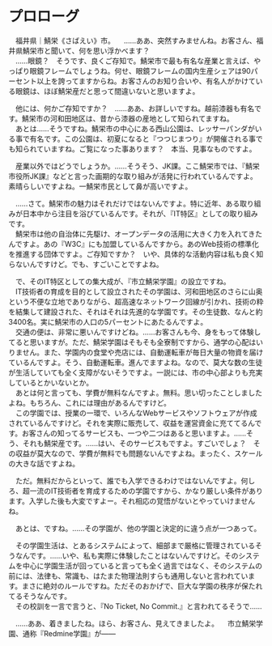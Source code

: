 # プロローグ

　福井県｜鯖栄《さばえい》市。
　……ああ、突然すみませんね。お客さん、福井県鯖栄市と聞いて、何を思い浮かべます？  
　……眼鏡？　そうです、良くご存知で。鯖栄市で最も有名な産業と言えば、やっぱり眼鏡フレームでしょうね。何せ、眼鏡フレームの国内生産シェアは90パーセント以上を誇ってますからね。お客さんのお知り合いや、有名人がかけている眼鏡は、ほぼ鯖栄産だと思って間違いないと思いますよ。

　他には、何かご存知ですか？　……ああ、お詳しいですね。越前漆器も有名です。鯖栄市の河和田地区は、昔から漆器の産地として知られてますね。  
　あとは……そうですね。鯖栄市の中心にある西山公園は、レッサーパンダがいる事で有名です。この公園は、初夏になると『つつじまつり』が開催される事でも知られていますね。ご覧になった事あります？　本当、見事なものですよ。

　産業以外ではどうでしょうか。……そうそう、JK課。ここ鯖栄市では、『鯖栄市役所JK課』などと言った画期的な取り組みが活発に行われているんですよ。素晴らしいですよね。一鯖栄市民として鼻が高いですよ。

　……さて。鯖栄市の魅力はそれだけではないんですよ。特に近年、ある取り組みが日本中から注目を浴びているんです。それが、『IT特区』としての取り組みです。  
　鯖栄市は他の自治体に先駆け、オープンデータの活用に大きく力を入れてきたんですよ。あの『W3C』にも加盟しているんですから。あのWeb技術の標準化を推進する団体ですよ。ご存知ですか？　いや、具体的な活動内容は私も良く知らないんですけど。でも、すごいことですよね。

　で、そのIT特区としての集大成が、『市立鯖栄学園』の設立ですね。  
　IT技術者の育成を目的として設立されたその学園は、河和田地区のさらに山奥という不便な立地でありながら、超高速なネットワーク回線が引かれ、技術の粋を結集して建設された、それはそれは先進的な学園です。その生徒数、なんと約3400名。実に鯖栄市の人口の5パーセントにあたるんですよ。  
　交通の便は、非常に悪いんですけどね。……お客さんも今、身をもって体験してると思いますが。ただ、鯖栄学園はそもそも全寮制ですから、通学の心配はいりません。また、学園内の食堂や売店には、自動運転車が毎日大量の物資を届けているんですよ。そう、自動運転車。進んでますよね。なので、莫大な数の生徒が生活していても全く支障がないそうですよ。一説には、市の中心部よりも充実しているとかいないとか。  
　あとは何と言っても、学費が無料なんですよ。無料。思い切ったことしましたよね。もちろん、これには理由があるんですけど。  
　この学園では、授業の一環で、いろんなWebサービスやソフトウェアが作成されているんですけど。それを実際に販売して、収益を運営資金に充ててるんです。お客さんの知ってるサービスも、一つや二つはあると思いますよ。……そう、それも鯖栄産です。……はい、そのサービスもですよ。すごいでしょ？　その収益が莫大なので、学費が無料でも問題ないんですよね。まったく、スケールの大きな話ですよね。

　ただ。無料だからといって、誰でも入学できるわけではないんですよ。何しろ、超一流のIT技術者を育成するための学園ですから、かなり厳しい条件があります。入学した後も大変ですよー。それ相応の覚悟がないとやっていけませんね。

　あとは、ですね。……その学園が、他の学園と決定的に違う点が一つあって。

　その学園生活は、とあるシステムによって、細部まで厳格に管理されているそうなんです。……いや、私も実際に体験したことはないんですけど。そのシステムを中心に学園生活が回っていると言っても全く過言ではなく、そのシステムの前には、法律も、常識も、はたまた物理法則すらも通用しないと言われています。まさに絶対のルールですね。ただそのおかげで、巨大な学園の秩序が保たれてるそうなんです。  
　その校訓を一言で言うと、『No Ticket, No Commit.』と言われてるそうで……

　……ああ、着きましたね。ほら、お客さん、見えてきましたよ。
　市立鯖栄学園、通称『Redmine学園』が――
